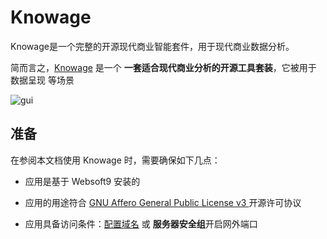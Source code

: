 # Knowage

Knowage是一个完整的开源现代商业智能套件，用于现代商业数据分析。

简而言之，[Knowage](https://www.knowage-suite.com/site/) 是一个 **一套适合现代商业分析的开源工具套装**，它被用于 数据呈现  等场景


![gui](https://libs.websoft9.com/Websoft9/DocsPicture/en/knowage/knowage-gui-websoft9.png)


## 准备

在参阅本文档使用 Knowage 时，需要确保如下几点：

- 应用是基于 Websoft9 安装的

- 应用的用途符合 [GNU Affero General Public License v3 ](https://opensource.org/licenses/AGPL-3.0) 开源许可协议

- 应用具备访问条件：[配置域名](./guide/appsetdomain) 或 **服务器安全组**开启网外端口